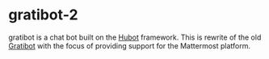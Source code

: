 # gratibot-2

gratibot is a chat bot built on the [Hubot](https://hubot.github.com/) framework. This is rewrite of
the old [Gratibot](https://github.com/liatrio/gratibot) with the focus of
providing support for the Mattermost platform. 